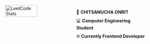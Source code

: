  <div style="display: flex;">
    <img src="https://leetcard.jacoblin.cool/BB1G1016?theme=dark&font=ABeeZee" alt="LeetCode Stats" style="width: 45%;"/>
    <div style="width: 45%;">
      <ul style="list-style: none; padding: 0;">
        <li style="margin-bottom: 10px;">&#128119; <strong>CHITSANUCHA ONRIT</strong></li>
        <li style="margin-bottom: 10px;">&#128187; <strong>Computer Engineering Student</strong></li>
        <li>&#127760; <strong>Currently Frontend Developer</strong></li>
      </ul>
    </div>
  </div>
